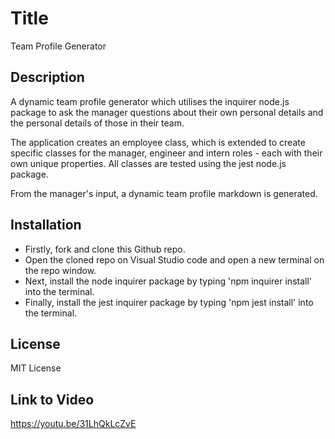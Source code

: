 # Title

Team Profile Generator

## Description

A dynamic team profile generator which utilises the inquirer node.js package to ask the manager questions about their own personal details and the personal details of those in their team.

The application creates an employee class, which is extended to create specific classes for the manager, engineer and intern roles - each with their own unique properties. All classes are tested using the jest node.js package.

From the manager's input, a dynamic team profile markdown is generated.

## Installation

- Firstly, fork and clone this Github repo.
- Open the cloned repo on Visual Studio code and open a new terminal on the repo window.
- Next, install the node inquirer package by typing 'npm inquirer install' into the terminal.
- Finally, install the jest inquirer package by typing 'npm jest install' into the terminal.

## License

MIT License

## Link to Video

https://youtu.be/31LhQkLcZvE
